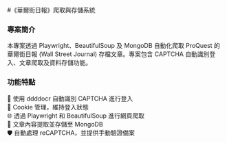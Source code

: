 #《華爾街日報》爬取與存儲系統
### 專案簡介
本專案透過 Playwright、BeautifulSoup 及 MongoDB 自動化爬取 ProQuest 的華爾街日報 (Wall Street Journal) 存檔文章。專案包含 CAPTCHA 自動識別登入、文章爬取及資料存儲功能。
### 功能特點
🔐 使用 ddddocr 自動識別 CAPTCHA 進行登入  
🍪 Cookie 管理，維持登入狀態  
🌐 透過 Playwright 和 BeautifulSoup 進行網頁爬取  
📄 文章內容提取並存儲至 MongoDB  
🛡️ 自動處理 reCAPTCHA，並提供手動驗證備案
